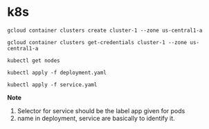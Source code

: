 # k8s

```
gcloud container clusters create cluster-1 --zone us-central1-a

gcloud container clusters get-credentials cluster-1 --zone us-central1-a

kubectl get nodes

kubectl apply -f deployment.yaml

kubectl apply -f service.yaml

```

**Note** 
1. Selector for service should be the label app given for pods
2. name in deployment, service are basically to identify it.
